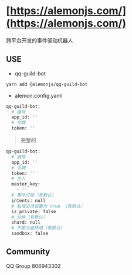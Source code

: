 # [https://alemonjs.com/](https://alemonjs.com/)

跨平台开发的事件驱动机器人

## USE

- qq-guild-bot

```sh
yarn add @alemonjs/qq-guild-bot
```

- alemon.config.yaml

```sh
qq-guild-bot:
  # 编号
  app_id: ''
  # 令牌
  token: ''
```

> 完整的

```sh
qq-guild-bot:
  # 编号
  app_id: ''
  # 令牌
  token: ''
  # 主人
  master_key:
    - ''
  # 事件订阅（有默认）
  intents: null
  # 私域必须设置为 true （有默认）
  is_private: false
  # 分片（有默认）
  shard: null
  # 不是沙盒环境（有默认）
  sandbox: false
```

## Community

QQ Group 806943302
